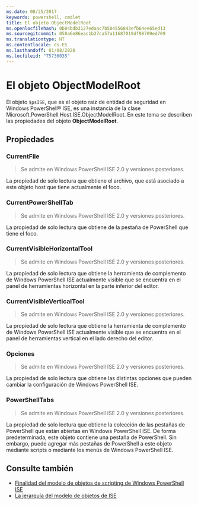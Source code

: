 ```yaml
---
ms.date: 08/25/2017
keywords: powershell, cmdlet
title: El objeto ObjectModelRoot
ms.openlocfilehash: 0b04bdb3127edaac7b504556843efb64ee65ed13
ms.sourcegitcommit: 058a6e86eac1b27ca57a11687019df98709ed709
ms.translationtype: HT
ms.contentlocale: es-ES
ms.lasthandoff: 01/08/2020
ms.locfileid: "75736035"
---
```

# <a name="the-objectmodelroot-object"></a>El objeto ObjectModelRoot

El objeto `$psISE`, que es el objeto raíz de entidad de seguridad en Windows PowerShell® ISE, es una instancia de la clase Microsoft.PowerShell.Host.ISE.ObjectModelRoot. En este tema se describen las propiedades del objeto **ObjectModelRoot**.

## <a name="properties"></a>Propiedades

### <a name="currentfile"></a>CurrentFile

> Se admite en Windows PowerShell ISE 2.0 y versiones posteriores.

La propiedad de solo lectura que obtiene el archivo, que está asociado a este objeto host que tiene actualmente el foco.

### <a name="currentpowershelltab"></a>CurrentPowerShellTab

> Se admite en Windows PowerShell ISE 2.0 y versiones posteriores.

La propiedad de solo lectura que obtiene de la pestaña de PowerShell que tiene el foco.

### <a name="currentvisiblehorizontaltool"></a>CurrentVisibleHorizontalTool

> Se admite en Windows PowerShell ISE 2.0 y versiones posteriores.

La propiedad de solo lectura que obtiene la herramienta de complemento de Windows PowerShell ISE actualmente visible que se encuentra en el panel de herramientas horizontal en la parte inferior del editor.

### <a name="currentvisibleverticaltool"></a>CurrentVisibleVerticalTool

> Se admite en Windows PowerShell ISE 2.0 y versiones posteriores.

La propiedad de solo lectura que obtiene la herramienta de complemento de Windows PowerShell ISE actualmente visible que se encuentra en el panel de herramientas vertical en el lado derecho del editor.

### <a name="options"></a>Opciones

> Se admite en Windows PowerShell ISE 2.0 y versiones posteriores.

La propiedad de solo lectura que obtiene las distintas opciones que pueden cambiar la configuración de Windows PowerShell ISE.

### <a name="powershelltabs"></a>PowerShellTabs

> Se admite en Windows PowerShell ISE 2.0 y versiones posteriores.

La propiedad de solo lectura que obtiene la colección de las pestañas de PowerShell que están abiertas en Windows PowerShell ISE. De forma predeterminada, este objeto contiene una pestaña de PowerShell. Sin embargo, puede agregar más pestañas de PowerShell a este objeto mediante scripts o mediante los menús de Windows PowerShell ISE.

## <a name="see-also"></a>Consulte también

- [Finalidad del modelo de objetos de scripting de Windows PowerShell ISE](Purpose-of-the-Windows-PowerShell-ISE-Scripting-Object-Model.md)
- [La jerarquía del modelo de objetos de ISE](The-ISE-Object-Model-Hierarchy.md)